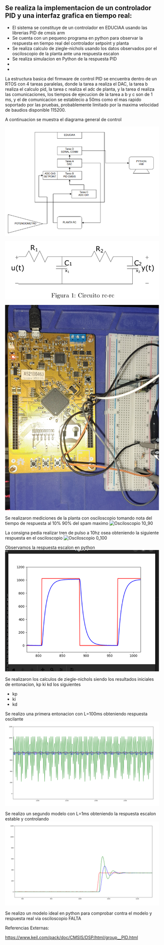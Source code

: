 ## Se realiza la implementacion de un controlador PID y una interfaz grafica en tiempo real:

* El sistema se constituye de un controlador en EDUCIAA usando las librerias PID de cmsis arm
* Se cuenta con un pequeno programa en python para observar la respuesta en tiempo real del controlador setpoint y planta
* Se realiza calculo de ziegle-nichols usando los datos observados por el osciloscopio de la planta ante una respuesta escalon
* Se realiza simulacion en Python de la respuesta PID
* 
* 


La estructura basica del firmware de control PID se encuentra dentro de un RTOS con 4 tareas paralelas, donde la tarea a realiza el DAC, la tarea b realiza el calculo pid, la tarea c realiza el adc de planta, y la tarea d realiza las comunicaciones, los tiempos de ejecucion de la tarea a b y c son de 1 ms, y el de comunicacion se establecio a 50ms como el mas rapido soportado por las pruebas, probablemente limitado por la maxima velocidad de baudios disponible 115200.

A continuacion se muestra el diagrama general de control

![Diagrama PID](https://github.com/juniormonroy/CDI_TPF/blob/master/Capturas/DiagramaFuncional.png)

![Diagrama PID](https://github.com/juniormonroy/CDI_TPF/blob/master/Capturas/PlantaCircuitoRC.png)

![Diagrama PID](https://github.com/juniormonroy/CDI_TPF/blob/master/Capturas/EDUCIAA_PLANTA.jpg)



Se realizaron mediciones de la planta con osciloscopio tomando nota del tiempo de respuesta al 10% 90% del spam maximo
![Osciloscopio 10_90](https://github.com/juniormonroy/CDI_TPF/blob/master/Capturas/osc_0_100.jpg)


La consigna pedia realizar tren de pulso a 10hz osea obteniendo la siguiente respuesta en el osciloscopio
![Osciloscopio 0_100](https://github.com/juniormonroy/CDI_TPF/blob/master/Capturas/respuesta_10hz.jpg)


Observamos la respuesta escalon en python
![Respuesta Escalon Python](https://github.com/juniormonroy/CDI_TPF/blob/master/Capturas/respuesta%20escalon_python.png)


Se realizaron los calculos de ziegle-nichols siendo los resultados iniciales de entonacion, kp ki kd los siguientes

* kp
* ki
* kd


Se realizo una primera entonacion con L=100ms obteniendo respuesta oscilante
![Respuesta inestable](https://github.com/juniormonroy/CDI_TPF/blob/master/Capturas/respuesta_oscilante.png)


Se realizo un segundo modelo con L=1ms obteniendo la respuesta escalon estable y controlando
![Respuesta controlada](https://github.com/juniormonroy/CDI_TPF/blob/master/Capturas/respuesta_pid_python.png)



Se realizo un modelo ideal en python para comprobar contra el modelo y respuesta real via osciloscopio 
FALTA

Referencias Externas:

https://www.keil.com/pack/doc/CMSIS/DSP/html/group__PID.html